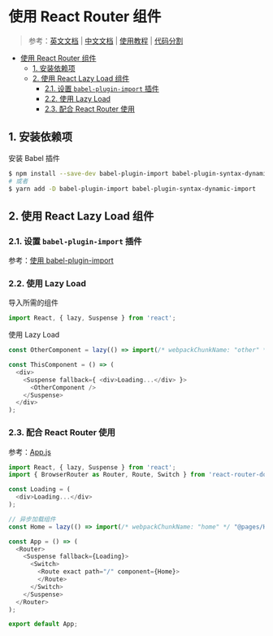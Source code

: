 # 使用 React Router 组件

> 参考：[英文文档](https://reactrouter.com/web/guides/quick-start) | [中文文档](http://react-guide.github.io/react-router-cn/) | [使用教程](https://www.ruanyifeng.com/blog/2016/05/react_router.html) | [代码分割](https://reactrouter.com/web/guides/quick-start)

- [使用 React Router 组件](#使用-react-router-组件)
  - [1. 安装依赖项](#1-安装依赖项)
  - [2. 使用 React Lazy Load 组件](#2-使用-react-lazy-load-组件)
    - [2.1. 设置 `babel-plugin-import` 插件](#21-设置-babel-plugin-import-插件)
    - [2.2. 使用 Lazy Load](#22-使用-lazy-load)
    - [2.3. 配合 React Router 使用](#23-配合-react-router-使用)

## 1. 安装依赖项

安装 Babel 插件

```bash
$ npm install --save-dev babel-plugin-import babel-plugin-syntax-dynamic-import
# 或者
$ yarn add -D babel-plugin-import babel-plugin-syntax-dynamic-import
```

## 2. 使用 React Lazy Load 组件

### 2.1. 设置 `babel-plugin-import` 插件

参考：[使用 babel-plugin-import](./create-react-app.md##use-plugin-babel-plugin-import)

### 2.2. 使用 Lazy Load

导入所需的组件

```javascript
import React, { lazy, Suspense } from 'react';
```

使用 Lazy Load

```javascript
const OtherComponent = lazy(() => import(/* webpackChunkName: "other" */ './components/OtherComponent.js'));

const ThisComponent = () => (
  <div>
    <Suspense fallback={ <div>Loading...</div> }>
      <OtherComponent />
    </Suspense>
  </div>
);
```

### 2.3. 配合 React Router 使用

参考：[App.js](../src/App.js)

```javascript
import React, { lazy, Suspense } from 'react';
import { BrowserRouter as Router, Route, Switch } from 'react-router-dom';

const Loading = (
  <div>Loading...</div>
);

// 异步加载组件
const Home = lazy(() => import(/* webpackChunkName: "home" */ "@pages/Home"));

const App = () => (
  <Router>
    <Suspense fallback={Loading}>
      <Switch>
        <Route exact path="/" component={Home}>
        </Route>
      </Switch>
    </Suspense>
  </Router>
);

export default App;
```
